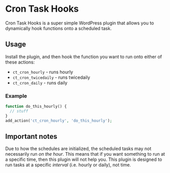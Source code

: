 # Cron Task Hooks

Cron Task Hooks is a super simple WordPress plugin that allows you to dynamically hook functions onto a scheduled task.

## Usage

Install the plugin, and then hook the function you want to run onto either of these actions:

* `ct_cron_hourly` - runs hourly
* `ct_cron_twicedaily` - runs twicedaily
* `ct_cron_daily` - runs daily

### Example

```php
function do_this_hourly() {
  // stuff
}
add_action('ct_cron_hourly', 'do_this_hourly');
```

## Important notes

Due to how the schedules are initialized, the scheduled tasks may not necessarily run _on the hour_. This means that if you want something to run at a specific time, then this plugin will not help you. This plugin is designed to run tasks at a specific _interval_ (i.e. hourly or daily), not time.
